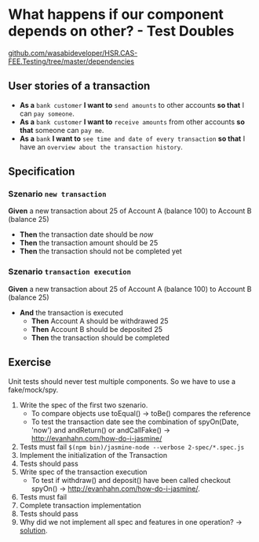 # What happens if our component depends on other? - Test Doubles

[github.com/wasabideveloper/HSR.CAS-FEE.Testing/tree/master/dependencies](https://github.com/wasabideveloper/HSR.CAS-FEE.Testing/tree/master/dependencies)


## User stories of a transaction

* **As a** `bank customer` **I want to** `send amounts` to other accounts **so that** I can `pay someone`.
* **As a** `bank customer` **I want to** `receive amounts` from other accounts **so that** someone can `pay me`.
* **As a** `bank` **I want to** `see time and date of every transaction` **so that** I have an `overview about the transaction history`.


## Specification

### Szenario `new transaction`
**Given** a new transaction about 25 of Account A (balance 100) to Account B (balance 25)
* **Then** the transaction date should be *now*
* **Then** the transaction amount should be 25
* **Then** the transaction should not be completed yet

### Szenario `transaction execution`
**Given** a new transaction about 25 of Account A (balance 100) to Account B (balance 25)
* **And** the transaction is executed
	* **Then** Account A should be withdrawed 25
	* **Then** Account B should be deposited 25
	* **Then** the transaction should be completed


## Exercise

Unit tests should never test multiple components. So we have to use a fake/mock/spy.

1. Write the spec of the first two szenario.
	* To compare objects use toEqual() -> toBe() compares the reference
	* To test the transaction date see the combination of spyOn(Date, 'now') and andReturn() or andCallFake() -> http://evanhahn.com/how-do-i-jasmine/
2. Tests must fail `$(npm bin)/jasmine-node --verbose 2-spec/*.spec.js`
3. Implement the initialization of the Transaction
4. Tests should pass
5. Write spec of the transaction execution
	* To test if withdraw() and deposit() have been called checkout spyOn() -> http://evanhahn.com/how-do-i-jasmine/.
6. Tests must fail
7. Complete transaction implementation
8. Tests should pass
9. Why did we not implement all spec and features in one operation? -> [solution](./5-solution/transaction.spec.js).
